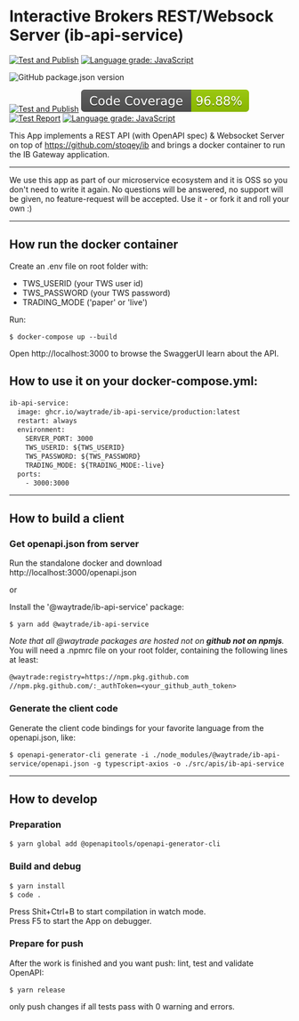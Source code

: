 # Interactive Brokers REST/Websock Server (ib-api-service)

[![Test and Publish](https://github.com/waytrade/ib-api-service/actions/workflows/publish.yml/badge.svg)](https://github.com/waytrade/ib-api-service/actions/workflows/publish.yml)
[![Language grade: JavaScript](https://img.shields.io/lgtm/grade/javascript/g/waytrade/microservice-core.svg?logo=lgtm&logoWidth=18)](https://lgtm.com/projects/g/waytrade/microservice-core/context:javascript)

 ![GitHub package.json version](https://img.shields.io/github/package-json/v/waytrade/ib-api-service)
 
[![Test and Publish](https://github.com/waytrade/microservice-core/actions/workflows/test_publish.yml/badge.svg)](https://github.com/waytrade/ib-api-service/actions/workflows/test_publish.yml) 
[![Core Coverage](https://raw.githubusercontent.com/waytrade/ib-api-service/gh-pages/coverage/coverage.svg)](https://waytrade.github.io/ib-api-service/coverage/lcov-report)
[![Test Report](./assets/test-results.svg)](https://waytrade.github.io/ib-api-service/jest/) 
[![Language grade: JavaScript](https://img.shields.io/lgtm/grade/javascript/g/waytrade/ib-api-service.svg?logo=lgtm&logoWidth=18)](https://lgtm.com/projects/g/waytrade/ib-api-service/context:javascript)

This App implements a REST API (with OpenAPI spec) & Websocket Server on top of https://github.com/stoqey/ib and brings a docker container to run the IB Gateway application.

---

We use this app as part of our microservice ecosystem and it is OSS so you don't need to write it again. No questions will be answered, no support will be given, no feature-request will be accepted. Use it - or fork it and roll your own :)

---

## How run the docker container

Create an .env file on root folder with:

- TWS_USERID (your TWS user id)
- TWS_PASSWORD (your TWS password)
- TRADING_MODE ('paper' or 'live')

Run:

    $ docker-compose up --build

Open http://localhost:3000 to browse the SwaggerUI learn about the API.

## How to use it on your docker-compose.yml:

```
ib-api-service:
  image: ghcr.io/waytrade/ib-api-service/production:latest
  restart: always
  environment:
    SERVER_PORT: 3000
    TWS_USERID: ${TWS_USERID}
    TWS_PASSWORD: ${TWS_PASSWORD}
    TRADING_MODE: ${TRADING_MODE:-live}
  ports:
    - 3000:3000
```

---

## How to build a client

### Get openapi.json from server

Run the standalone docker and download http://localhost:3000/openapi.json

or

Install the '@waytrade/ib-api-service' package:

    $ yarn add @waytrade/ib-api-service

_Note that all @waytrade packages are hosted not on **github not on npmjs**._
You will need a .npmrc file on your root folder, containing the following lines at least:

```
@waytrade:registry=https://npm.pkg.github.com
//npm.pkg.github.com/:_authToken=<your_github_auth_token>
```

### Generate the client code

Generate the client code bindings for your favorite language from the openapi.json, like:

    $ openapi-generator-cli generate -i ./node_modules/@waytrade/ib-api-service/openapi.json -g typescript-axios -o ./src/apis/ib-api-service

---

## How to develop

### Preparation

    $ yarn global add @openapitools/openapi-generator-cli

### Build and debug

    $ yarn install
    $ code .

Press Shit+Ctrl+B to start compilation in watch mode.\
Press F5 to start the App on debugger.

### Prepare for push

After the work is finished and you want push: lint, test and validate OpenAPI:

    $ yarn release

only push changes if all tests pass with 0 warning and errors.
